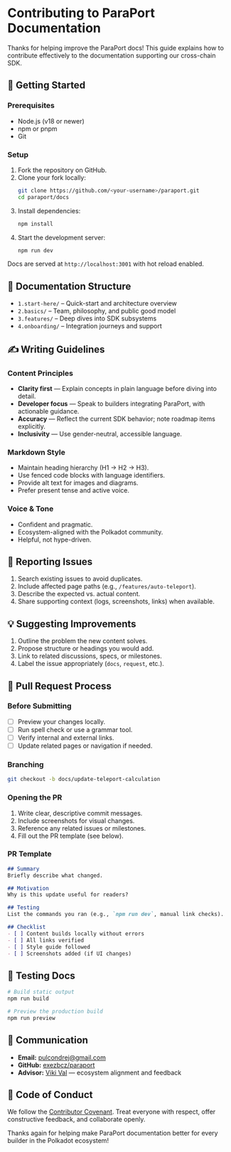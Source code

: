 # Contributing to ParaPort Documentation

Thanks for helping improve the ParaPort docs! This guide explains how to contribute effectively to the documentation supporting our cross-chain SDK.

## 🚀 Getting Started

### Prerequisites
- Node.js (v18 or newer)
- npm or pnpm
- Git

### Setup
1. Fork the repository on GitHub.
2. Clone your fork locally:
   ```bash
   git clone https://github.com/<your-username>/paraport.git
   cd paraport/docs
   ```
3. Install dependencies:
   ```bash
   npm install
   ```
4. Start the development server:
   ```bash
   npm run dev
   ```

Docs are served at `http://localhost:3001` with hot reload enabled.

## 📖 Documentation Structure

- `1.start-here/` – Quick-start and architecture overview
- `2.basics/` – Team, philosophy, and public good model
- `3.features/` – Deep dives into SDK subsystems
- `4.onboarding/` – Integration journeys and support

## ✍️ Writing Guidelines

### Content Principles
- **Clarity first** — Explain concepts in plain language before diving into detail.
- **Developer focus** — Speak to builders integrating ParaPort, with actionable guidance.
- **Accuracy** — Reflect the current SDK behavior; note roadmap items explicitly.
- **Inclusivity** — Use gender-neutral, accessible language.

### Markdown Style
- Maintain heading hierarchy (H1 → H2 → H3).
- Use fenced code blocks with language identifiers.
- Provide alt text for images and diagrams.
- Prefer present tense and active voice.

### Voice & Tone
- Confident and pragmatic.
- Ecosystem-aligned with the Polkadot community.
- Helpful, not hype-driven.

## 🐛 Reporting Issues
1. Search existing issues to avoid duplicates.
2. Include affected page paths (e.g., `/features/auto-teleport`).
3. Describe the expected vs. actual content.
4. Share supporting context (logs, screenshots, links) when available.

## 💡 Suggesting Improvements
1. Outline the problem the new content solves.
2. Propose structure or headings you would add.
3. Link to related discussions, specs, or milestones.
4. Label the issue appropriately (`docs`, `request`, etc.).

## 🔄 Pull Request Process

### Before Submitting
- [ ] Preview your changes locally.
- [ ] Run spell check or use a grammar tool.
- [ ] Verify internal and external links.
- [ ] Update related pages or navigation if needed.

### Branching
```bash
git checkout -b docs/update-teleport-calculation
```

### Opening the PR
1. Write clear, descriptive commit messages.
2. Include screenshots for visual changes.
3. Reference any related issues or milestones.
4. Fill out the PR template (see below).

### PR Template
```markdown
## Summary
Briefly describe what changed.

## Motivation
Why is this update useful for readers?

## Testing
List the commands you ran (e.g., `npm run dev`, manual link checks).

## Checklist
- [ ] Content builds locally without errors
- [ ] All links verified
- [ ] Style guide followed
- [ ] Screenshots added (if UI changes)
```

## 🧪 Testing Docs
```bash
# Build static output
npm run build

# Preview the production build
npm run preview
```

## 💬 Communication
- **Email:** [pulcondrej@gmail.com](mailto:pulcondrej@gmail.com)
- **GitHub:** [exezbcz/paraport](https://github.com/exezbcz/paraport)
- **Advisor:** [Viki Val](https://github.com/vikiival) — ecosystem alignment and feedback

## 🤝 Code of Conduct
We follow the [Contributor Covenant](https://www.contributor-covenant.org/). Treat everyone with respect, offer constructive feedback, and collaborate openly.

Thanks again for helping make ParaPort documentation better for every builder in the Polkadot ecosystem!

